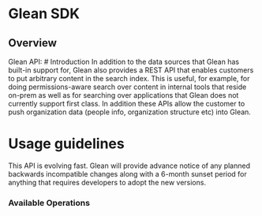 # Glean SDK

## Overview

Glean API: # Introduction
In addition to the data sources that Glean has built-in support for, Glean also provides a REST API that enables customers to put arbitrary content in the search index. This is useful, for example, for doing permissions-aware search over content in internal tools that reside on-prem as well as for searching over applications that Glean does not currently support first class. In addition these APIs allow the customer to push organization data (people info, organization structure etc) into Glean.

# Usage guidelines
This API is evolving fast. Glean will provide advance notice of any planned backwards incompatible changes along
with a 6-month sunset period for anything that requires developers to adopt the new versions.


### Available Operations
